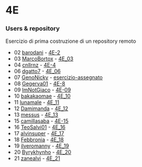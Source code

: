# 4E

### Users & repository

Esercizio di prima costruzione di un repository remoto

* 02 [barodani](https://github.com/barodani) - [4E-2](https://github.com/barodani/4E_-2)
* 03 [MarcoBortox](https://github.com/MarcoBortox) - [4E_03](https://github.com/MarcoBortox/4E_03)
* 04 [cnllrnz](https://github.com/cnllrnz) - [4E-4](https://github.com/cnllrnz/4E-4)
* 06 [dgatto7](https://github.com/dgatto7) - [4E_06](https://github.com/dgatto7/4E-6)
* 07 [GenoNicky](https://github.com/GenoNicky) - [esercizio-assegnato](https://github.com/GenoNicky/esercizio-assegnato)
* 08 [Gegerva01](https://github.com/Gegerva01) - [4E-8](https://github.com/Gegerva01/4E-8)
* 09 [ImNotGiaco](https://github.com/ImNotGiaco) - [4E-09](https://github.com/ImNotGiaco/4E-09)
* 10 [bakakaomae](https://github.com/bakakaomae) - [4E_10](https://github.com/bakakaomae/4E_10)
* 11 [lunamale](https://github.com/lunamale) - [4E_11](https://github.com/lunamale/4E_11)
* 12 [Damimanda](https://github.com/Damimanda) - [4E_12](https://github.com/Damimanda/4E_12)
* 13 [messus](https://github.com/messus) - [4E_13](https://github.com/messus/4E_13)
* 15 [camillasaba](https://github.com/camillasaba) - [4E-15](https://github.com/camillasaba/4E-15)
* 16 [TeoSalvi01](https://github.com/TeoSalvi01) - [4E_16](https://github.com/TeoSalvi01/4E_16)
* 17 [alvinsuper](https://github.com/alvinsuper) - [4E_17](https://github.com/alvinsuper/4E_17)
* 18 [Febbronia](https://github.com/Febbronia) - [4E_18](https://github.com/Febbronia/4E_18)
* 19 [ilveromanny](https://github.com/ilveromanny) - [4E_19](https://github.com/ilveromanny/4E_19)
* 20 [Byrykhynho](https://github.com/Byrykhynho) - [4E_20](https://github.com/Byrykhynho/4E_20)
* 21 [zanealvi](https://github.com/zanealvi) - [4E_21](https://github.com/zanealvi/4E_21)
